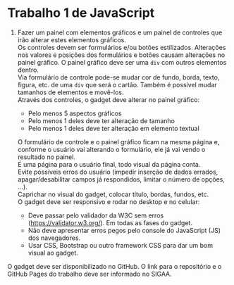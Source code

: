 # Trabalho 1 de JavaScript

1. Fazer um painel com elementos gráficos e um painel de controles que irão alterar estes elementos gráficos.  
   Os controles devem ser formulários e/ou botões estilizados. Alterações nos valores e posições dos formulários e botões causam alterações no painel gráfico. O painel gráfico deve ser uma `div` com outros elementos dentro.  
   Via formulário de controle pode-se mudar cor de fundo, borda, texto, figura, etc. de uma `div` que será o cartão. Também é possível mudar tamanhos de elementos e movê-los.  
   Através dos controles, o gadget deve alterar no painel gráfico:
   - Pelo menos 5 aspectos gráficos
   - Pelo menos 1 deles deve ter alteração de tamanho
   - Pelo menos 1 deles deve ter alteração em elemento textual

   O formulário de controle e o painel gráfico ficam na mesma página e, conforme o usuário vai alterando o formulário, ele já vai vendo o resultado no painel.  
   É uma página para o usuário final, todo visual da página conta.  
   Evite possíveis erros do usuário (impedir inserção de dados errados, apagar/desabilitar campos já respondidos, limitar o número de opções, ...).  
   Caprichar no visual do gadget, colocar título, bordas, fundos, etc.  
   O gadget deve ser responsivo e rodar no desktop e no celular:
   
   - Deve passar pelo validador da W3C sem erros (<https://validator.w3.org/>). Em todas as fases do gadget.
   - Não deve apresentar erros pegos pelo console do JavaScript (JS) dos navegadores.
   - Usar CSS, Bootstrap ou outro framework CSS para dar um bom visual ao gadget.

O gadget deve ser disponibilizado no GitHub. O link para o repositório e o GitHub Pages do trabalho deve ser informado no SIGAA.
